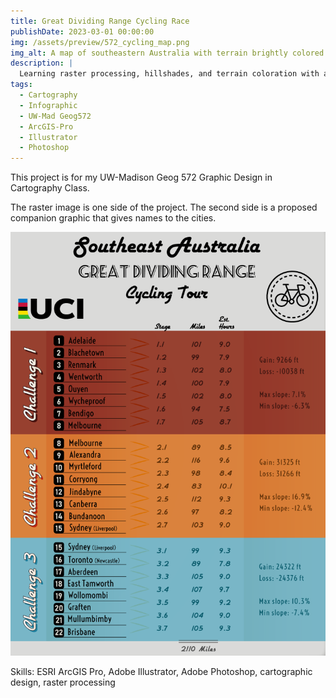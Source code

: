 ```yaml
---
title: Great Dividing Range Cycling Race
publishDate: 2023-03-01 00:00:00
img: /assets/preview/572_cycling_map.png
img_alt: A map of southeastern Australia with terrain brightly colored and a cycling route overlaid on top with cities and landmarks labeled.
description: |
  Learning raster processing, hillshades, and terrain coloration with a cycling race.
tags:
  - Cartography
  - Infographic
  - UW-Mad Geog572
  - ArcGIS-Pro
  - Illustrator
  - Photoshop
---
```


This project is for my UW-Madison Geog 572 Graphic Design in Cartography Class.

The raster image is one side of the project. The second side is a proposed companion graphic that gives names to the cities. 

<img src="/assets/preview/572_cycling_text.png" class="img" alt="A graphic that shows labels for cities in the Cycling Race project" >

Skills: ESRI ArcGIS Pro, Adobe Illustrator, Adobe Photoshop, cartographic design, raster processing